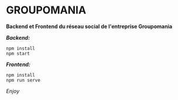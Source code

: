 # GROUPOMANIA
**Backend et Frontend du réseau social de l'entreprise Groupomania**

***Backend:***
```
npm install
npm start
```

***Frontend:***
```
npm install
npm run serve
```
*Enjoy*
